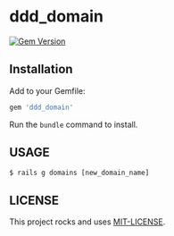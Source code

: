 # ddd_domain

[![Gem Version](https://badge.fury.io/rb/ddd_domain.svg)](https://badge.fury.io/rb/ddd_domain)

## Installation

Add to your Gemfile:

```ruby
gem 'ddd_domain'
```

Run the `bundle` command to install.

## USAGE

```shell
$ rails g domains [new_domain_name]
```

## LICENSE
This project rocks and uses [MIT-LICENSE](/MIT-LICENSE).
